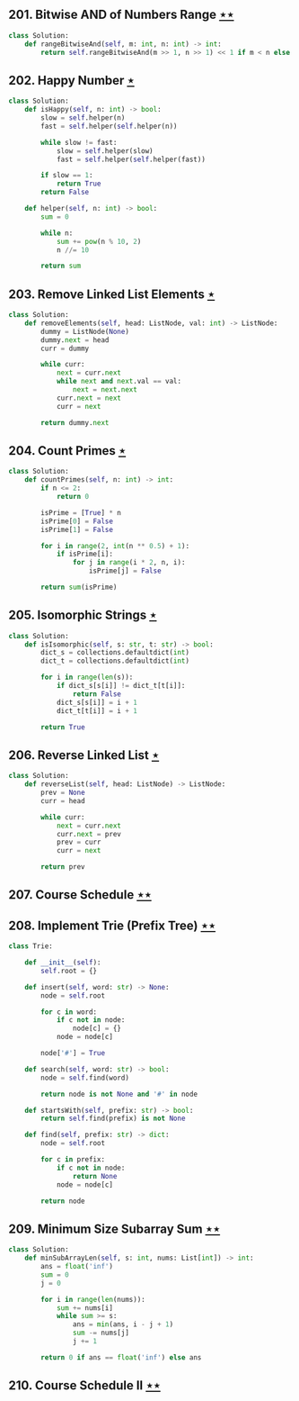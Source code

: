 ## 201. Bitwise AND of Numbers Range [$\star\star$](https://leetcode.com/problems/bitwise-and-of-numbers-range)

```python
class Solution:
    def rangeBitwiseAnd(self, m: int, n: int) -> int:
        return self.rangeBitwiseAnd(m >> 1, n >> 1) << 1 if m < n else m
```

## 202. Happy Number [$\star$](https://leetcode.com/problems/happy-number)

```python
class Solution:
    def isHappy(self, n: int) -> bool:
        slow = self.helper(n)
        fast = self.helper(self.helper(n))

        while slow != fast:
            slow = self.helper(slow)
            fast = self.helper(self.helper(fast))

        if slow == 1:
            return True
        return False

    def helper(self, n: int) -> bool:
        sum = 0

        while n:
            sum += pow(n % 10, 2)
            n //= 10

        return sum
```

## 203. Remove Linked List Elements [$\star$](https://leetcode.com/problems/remove-linked-list-elements)

```python
class Solution:
    def removeElements(self, head: ListNode, val: int) -> ListNode:
        dummy = ListNode(None)
        dummy.next = head
        curr = dummy

        while curr:
            next = curr.next
            while next and next.val == val:
                next = next.next
            curr.next = next
            curr = next

        return dummy.next
```

## 204. Count Primes [$\star$](https://leetcode.com/problems/count-primes)

```python
class Solution:
    def countPrimes(self, n: int) -> int:
        if n <= 2:
            return 0

        isPrime = [True] * n
        isPrime[0] = False
        isPrime[1] = False

        for i in range(2, int(n ** 0.5) + 1):
            if isPrime[i]:
                for j in range(i * 2, n, i):
                    isPrime[j] = False

        return sum(isPrime)
```

## 205. Isomorphic Strings [$\star$](https://leetcode.com/problems/isomorphic-strings)

```python
class Solution:
    def isIsomorphic(self, s: str, t: str) -> bool:
        dict_s = collections.defaultdict(int)
        dict_t = collections.defaultdict(int)

        for i in range(len(s)):
            if dict_s[s[i]] != dict_t[t[i]]:
                return False
            dict_s[s[i]] = i + 1
            dict_t[t[i]] = i + 1

        return True
```

## 206. Reverse Linked List [$\star$](https://leetcode.com/problems/reverse-linked-list)

```python
class Solution:
    def reverseList(self, head: ListNode) -> ListNode:
        prev = None
        curr = head

        while curr:
            next = curr.next
            curr.next = prev
            prev = curr
            curr = next

        return prev
```

## 207. Course Schedule [$\star\star$](https://leetcode.com/problems/course-schedule)

## 208. Implement Trie (Prefix Tree) [$\star\star$](https://leetcode.com/problems/implement-trie-prefix-tree)

```python
class Trie:

    def __init__(self):
        self.root = {}

    def insert(self, word: str) -> None:
        node = self.root

        for c in word:
            if c not in node:
                node[c] = {}
            node = node[c]

        node['#'] = True

    def search(self, word: str) -> bool:
        node = self.find(word)

        return node is not None and '#' in node

    def startsWith(self, prefix: str) -> bool:
        return self.find(prefix) is not None

    def find(self, prefix: str) -> dict:
        node = self.root

        for c in prefix:
            if c not in node:
                return None
            node = node[c]

        return node
```

## 209. Minimum Size Subarray Sum [$\star\star$](https://leetcode.com/problems/minimum-size-subarray-sum)

```python
class Solution:
    def minSubArrayLen(self, s: int, nums: List[int]) -> int:
        ans = float('inf')
        sum = 0
        j = 0

        for i in range(len(nums)):
            sum += nums[i]
            while sum >= s:
                ans = min(ans, i - j + 1)
                sum -= nums[j]
                j += 1

        return 0 if ans == float('inf') else ans
```

## 210. Course Schedule II [$\star\star$](https://leetcode.com/problems/course-schedule-ii)
